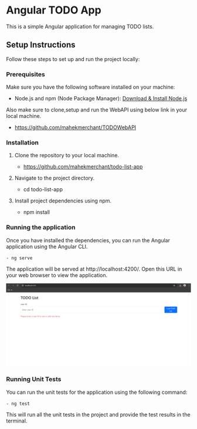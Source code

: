 # Angular TODO App

This is a simple Angular application for managing TODO lists.

## Setup Instructions

Follow these steps to set up and run the project locally:

### Prerequisites

Make sure you have the following software installed on your machine:

- Node.js and npm (Node Package Manager): [Download & Install Node.js](https://nodejs.org)

Also make sure to clone,setup and run the WebAPI using below link in your local machine.

- https://github.com/mahekmerchant/TODOWebAPI

### Installation

1. Clone the repository to your local machine.

   - https://github.com/mahekmerchant/todo-list-app
    
2. Navigate to the project directory.

   - cd todo-list-app

3. Install project dependencies using npm.

   - npm install
   
### Running the application
Once you have installed the dependencies, you can run the Angular application using the Angular CLI.

    - ng serve
    
The application will be served at http://localhost:4200/. Open this URL in your web browser to view the application.

   ![screenshot](Todolistapp.png)
   
### Running Unit Tests
You can run the unit tests for the application using the following command:

    - ng test

This will run all the unit tests in the project and provide the test results in the terminal.
